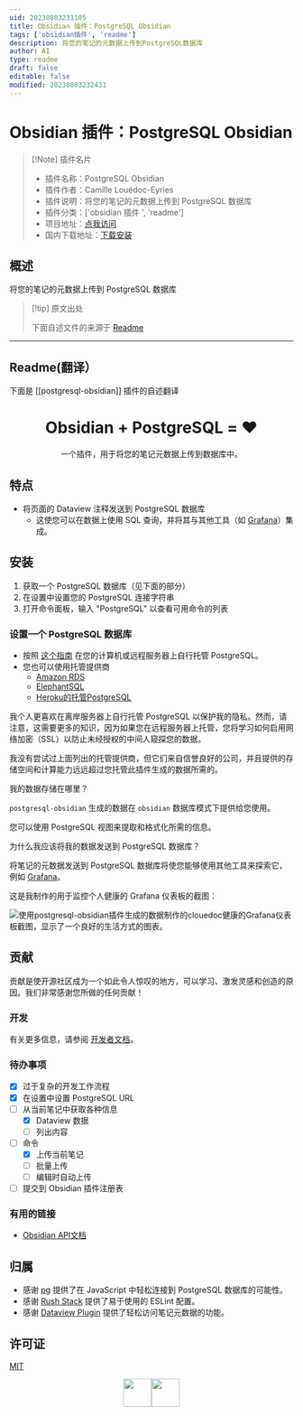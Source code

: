 ```yaml
---
uid: 20230803231105
title: Obsidian 插件：PostgreSQL Obsidian
tags: ['obsidian插件', 'readme']
description: 将您的笔记的元数据上传到PostgreSQL数据库
author: AI
type: readme
draft: false
editable: false
modified: 20230803232431
---
```


# Obsidian 插件：PostgreSQL Obsidian

> [!Note] 插件名片
> - 插件名称：PostgreSQL Obsidian
> - 插件作者：Camille Louédoc-Eyries
> - 插件说明：将您的笔记的元数据上传到 PostgreSQL 数据库
> - 插件分类：['obsidian 插件 ', 'readme']
> - 项目地址：[点我访问](https://github.com/clouedoc/postgresql-obsidian)
> - 国内下载地址：[下载安装](https://pkmer.cn/products/plugin/pluginMarket/?postgresql-obsidian)

## 概述

将您的笔记的元数据上传到 PostgreSQL 数据库

> [!tip] 原文出处
>
>下面自述文件的来源于 [Readme](https://ghproxy.net/https://raw.githubusercontent.com/clouedoc/postgresql-obsidian/master/README.md)
>

---

## Readme(翻译）

下面是 [[postgresql-obsidian]] 插件的自述翻译

<h1 align="center">
  Obsidian + PostgreSQL = ❤️
</h1>

<p align="center">
    一个插件，用于将您的笔记元数据上传到数据库中。
</p>

## 特点

- 将页面的 Dataview 注释发送到 PostgreSQL 数据库
    - 这使您可以在数据上使用 SQL 查询，并将其与其他工具（如 [Grafana](https://github.com/grafana/grafana/blob/main/README.md)）集成。

## 安装

1. 获取一个 PostgreSQL 数据库（见下面的部分）
2. 在设置中设置您的 PostgreSQL 连接字符串
3. 打开命令面板，输入 "PostgreSQL" 以查看可用命令的列表

### 设置一个 PostgreSQL 数据库

- 按照 [这个指南](https://www.postgresql.org/download/) 在您的计算机或远程服务器上自行托管 PostgreSQL。
- 您也可以使用托管提供商
    - [Amazon RDS](https://aws.amazon.com/fr/rds/postgresql/resources/)
    - [ElephantSQL](https://www.elephantsql.com/)
    - [Heroku的托管PostgreSQL](https://www.heroku.com/postgres)

我个人更喜欢在离岸服务器上自行托管 PostgreSQL 以保护我的隐私。然而，请注意，这需要更多的知识，因为如果您在远程服务器上托管，您将学习如何启用网络加密（SSL）以防止未经授权的中间人窥探您的数据。

我没有尝试过上面列出的托管提供商，但它们来自信誉良好的公司，并且提供的存储空间和计算能力远远超过您托管此插件生成的数据所需的。

我的数据存储在哪里？

`postgresql-obsidian` 生成的数据在 `obsidian` 数据库模式下提供给您使用。

您可以使用 PostgreSQL 视图来提取和格式化所需的信息。

为什么我应该将我的数据发送到 PostgreSQL 数据库？

将笔记的元数据发送到 PostgreSQL 数据库将使您能够使用其他工具来探索它，例如 [Grafana](https://github.com/grafana/grafana/blob/main/README.md)。

这是我制作的用于监控个人健康的 Grafana 仪表板的截图：

![使用postgresql-obsidian插件生成的数据制作的clouedoc健康的Grafana仪表板截图，显示了一个良好的生活方式的图表。](./assets/grafana-dashboard.png)

## 贡献

贡献是使开源社区成为一个如此令人惊叹的地方，可以学习、激发灵感和创造的原因。我们非常感谢您所做的任何贡献！

### 开发

有关更多信息，请参阅 [开发者文档](./DEV_README.md)。

### 待办事项

- [x] 过于复杂的开发工作流程
- [x] 在设置中设置 PostgreSQL URL
- [ ] 从当前笔记中获取各种信息
    - [x] Dataview 数据
    - [ ] 列出内容
- [ ] 命令
    - [x] 上传当前笔记
    - [ ] 批量上传
    - [ ] 编辑时自动上传
- [ ] 提交到 Obsidian 插件注册表

### 有用的链接

- [Obsidian API文档](https://github.com/obsidianmd/obsidian-api)

## 归属

- 感谢 [pg](https://github.com/brianc/node-postgres/tree/master/packages/pg) 提供了在 JavaScript 中轻松连接到 PostgreSQL 数据库的可能性。
- 感谢 [Rush Stack](https://github.com/microsoft/rushstack) 提供了易于使用的 ESLint 配置。
- 感谢 [Dataview Plugin](https://github.com/blacksmithgu/obsidian-dataview) 提供了轻松访问笔记元数据的功能。

## 许可证

[MIT](LICENSE.txt)

<div style="display: flex; justify-content: center; vertical-align: middle;">
    <img height=50 src="./assets/obsidian.png" class="center">
    <img height=50 src="./assets/postgres.png" class="center">
</div>



